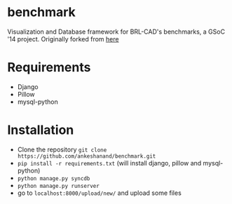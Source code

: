 benchmark
=========

Visualization and Database framework for BRL-CAD's benchmarks, a GSoC '14 project. 
Originally forked from [here](http://bitbucket.org/suryajith/benchmark/)

Requirements
============

* Django
* Pillow
* mysql-python

Installation
============

* Clone the repository ````git clone https://github.com/ankeshanand/benchmark.git````
* ````pip install -r requirements.txt```` (will install django, pillow and mysql-python)
* ````python manage.py syncdb````
* ````python manage.py runserver````
* go to ````localhost:8000/upload/new/```` and upload some files
